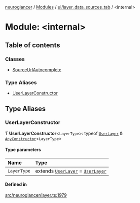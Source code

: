 [neuroglancer](../README.md) / [Modules](../modules.md) / [ui/layer\_data\_sources\_tab](ui_layer_data_sources_tab.md) / <internal\>

# Module: <internal\>

## Table of contents

### Classes

- [SourceUrlAutocomplete](../classes/ui_layer_data_sources_tab._internal_.SourceUrlAutocomplete.md)

### Type Aliases

- [UserLayerConstructor](ui_layer_data_sources_tab._internal_.md#userlayerconstructor)

## Type Aliases

### UserLayerConstructor

Ƭ **UserLayerConstructor**<`LayerType`\>: typeof [`UserLayer`](../classes/annotation_annotation_layer_state._internal_.UserLayer.md) & [`AnyConstructor`](util_mixin.md#anyconstructor)<`LayerType`\>

#### Type parameters

| Name | Type |
| :------ | :------ |
| `LayerType` | extends [`UserLayer`](../classes/annotation_annotation_layer_state._internal_.UserLayer.md) = [`UserLayer`](../classes/annotation_annotation_layer_state._internal_.UserLayer.md) |

#### Defined in

[src/neuroglancer/layer.ts:1979](https://github.com/ActiveBrainAtlas2/neuroglancer/blob/1beb5d34/src/neuroglancer/layer.ts#L1979)
